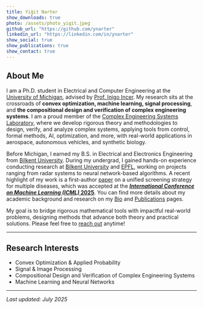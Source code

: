 ```yaml
---
title: Yiğit Narter
show_downloads: true
photo: /assets/photo_yigit.jpeg
github_url: "https://github.com/ynarter"
linkedin_url: "https://linkedin.com/in/ynarter"
show_social: true
show_publications: true
show_contact: true
---
```


## About Me


I am a Ph.D. student in Electrical and Computer Engineering at the [University of Michigan](https://umich.edu/), advised by [Prof. Inigo Incer](https://iincer.github.io/). My research sits at the crossroads of **convex optimization, machine learning, signal processing**, and **the compositional design and verification of complex engineering systems**. I am a proud member of the [Complex Engineering Systems Laboratory](https://ces.eecs.umich.edu/), where we develop rigorous theory and methodologies to design, verify, and analyze complex systems, applying tools from control, formal methods, AI, optimization, and more, with real-world applications in aerospace, autonomous vehicles, and synthetic biology.

Before Michigan, I earned my B.S. in Electrical and Electronics Engineering from [Bilkent University](https://w3.bilkent.edu.tr/bilkent/). During my undergrad, I gained hands-on experience conducting research at [Bilkent University](https://w3.bilkent.edu.tr/bilkent/) and [EPFL](https://www.epfl.ch/en/), working on projects ranging from radar systems to neural network-based algorithms. A recent highlight of my work is a first-author [paper](https://openreview.net/pdf?id=z4XS0Ie391) on a unified screening strategy for multiple diseases, which was accepted at the [**_International Conference on Machine Learning (ICML)_ 2025**](https://icml.cc/). You can find more details about my academic background and research on my [Bio](./bio.html) and [Publications](./publications.html) pages.

My goal is to bridge rigorous mathematical tools with impactful real-world problems, designing methods that advance both theory and practical solutions. Please feel free to [reach out](./contact.html) anytime!




---




## Research Interests

- Convex Optimization & Applied Probability  
- Signal & Image Processing  
- Compositional Design and Verification of Complex Engineering Systems  
- Machine Learning and Neural Networks




---


_Last updated: July 2025_
